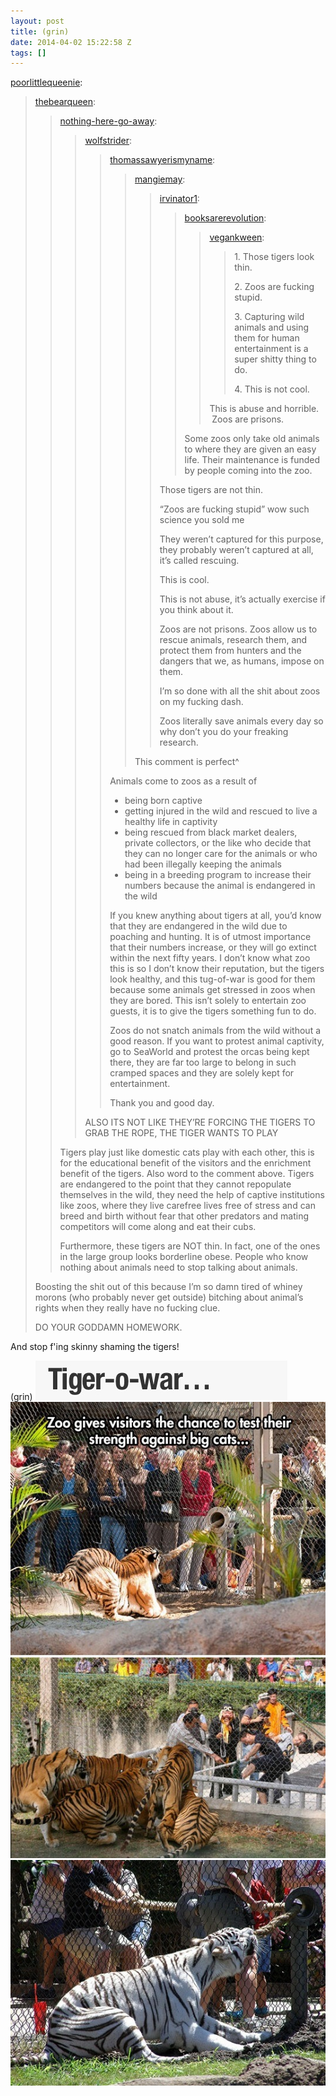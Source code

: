 ```yaml
---
layout: post
title: (grin)
date: 2014-04-02 15:22:58 Z
tags: []
---
```

[poorlittlequeenie](http://poorlittlequeenie.tumblr.com/post/81022659100/thebearqueen-nothing-here-go-away):

> [thebearqueen](http://thebearqueen.tumblr.com/post/76499909756/nothing-here-go-away-wolfstrider):
> 
> > [nothing-here-go-away](http://nothing-here-go-away.tumblr.com/post/76489880374/wolfstrider-thomassawyerismyname):
> > 
> > > [wolfstrider](http://wolfstrider.tumblr.com/post/76271278301):
> > > 
> > > > [thomassawyerismyname](http://thomassawyerismyname.tumblr.com/post/75977695598/mangiemay-irvinator1-booksarerevolution):
> > > > 
> > > > > [mangiemay](http://mangiemay.tumblr.com/post/75965604560/irvinator1-booksarerevolution-vegankween):
> > > > > 
> > > > > > [irvinator1](http://irvinator1.tumblr.com/post/75964453004):
> > > > > > 
> > > > > > > [booksarerevolution](http://booksarerevolution.tumblr.com/post/75074891692/vegankween-1-those-tigers-look-thin-2-zoos):
> > > > > > > 
> > > > > > > > [vegankween](http://vegankween.tumblr.com/post/75074180298/1-those-tigers-look-thin-2-zoos-are-fucking):
> > > > > > > > 
> > > > > > > > > 1\. Those tigers look thin.
> > > > > > > > > 
> > > > > > > > > 2\. Zoos are fucking stupid.
> > > > > > > > > 
> > > > > > > > > 3\. Capturing wild animals and using them for human entertainment is a super shitty thing to do.
> > > > > > > > > 
> > > > > > > > > 4\. This is not cool.
> > > > > > > > 
> > > > > > > > This is abuse and horrible.  Zoos are prisons.
> > > > > > > 
> > > > > > > Some zoos only take old animals to where they are given an easy life. Their maintenance is funded by people coming into the zoo.
> > > > > > 
> > > > > > Those tigers are not thin.
> > > > > > 
> > > > > > “Zoos are fucking stupid” wow such science you sold me
> > > > > > 
> > > > > > They weren’t captured for this purpose, they probably weren’t captured at all, it’s called rescuing. 
> > > > > > 
> > > > > > This is cool.
> > > > > > 
> > > > > > This is not abuse, it’s actually exercise if you think about it.
> > > > > > 
> > > > > > Zoos are not prisons. Zoos allow us to rescue animals, research them, and protect them from hunters and the dangers that we, as humans, impose on them.
> > > > > > 
> > > > > > I’m so done with all the shit about zoos on my fucking dash. 
> > > > > > 
> > > > > > Zoos literally save animals every day so why don’t you do your freaking research.
> > > > > 
> > > > > This comment is perfect^
> > > > 
> > > > Animals come to zoos as a result of 
> > > > 
> > > > *   being born captive
> > > > *   getting injured in the wild and rescued to live a healthy life in captivity
> > > > *   being rescued from black market dealers, private collectors, or the like who decide that they can no longer care for the animals or who had been illegally keeping the animals
> > > > *   being in a breeding program to increase their numbers because the animal is endangered in the wild
> > > > 
> > > > If you knew anything about tigers at all, you’d know that they are endangered in the wild due to poaching and hunting. It is of utmost importance that their numbers increase, or they will go extinct within the next fifty years. I don’t know what zoo this is so I don’t know their reputation, but the tigers look healthy, and this tug-of-war is good for them because some animals get stressed in zoos when they are bored. This isn’t solely to entertain zoo guests, it is to give the tigers something fun to do.
> > > > 
> > > > Zoos do not snatch animals from the wild without a good reason. If you want to protest animal captivity, go to SeaWorld and protest the orcas being kept there, they are far too large to belong in such cramped spaces and they are solely kept for entertainment.
> > > > 
> > > > Thank you and good day.
> > > 
> > > ALSO ITS NOT LIKE THEY’RE FORCING THE TIGERS TO GRAB THE ROPE, THE TIGER WANTS TO PLAY
> > 
> > Tigers play just like domestic cats play with each other, this is for the educational benefit of the visitors and the enrichment benefit of the tigers. Also word to the comment above. Tigers are endangered to the point that they cannot repopulate themselves in the wild, they need the help of captive institutions like zoos, where they live carefree lives free of stress and can breed and birth without fear that other predators and mating competitors will come along and eat their cubs.  
> >   
> > Furthermore, these tigers are NOT thin. In fact, one of the ones in the large group looks borderline obese. People who know nothing about animals need to stop talking about animals.
> 
> Boosting the shit out of this because I’m so damn tired of whiney morons (who probably never get outside) bitching about animal’s rights when they really have no fucking clue.
> 
> DO YOUR GODDAMN HOMEWORK.

And stop f'ing skinny shaming the tigers!

(grin)
![](/media/2014/04/81491516084_0.jpg)
![](/media/2014/04/81491516084_1.jpg)
![](/media/2014/04/81491516084_2.jpg)
